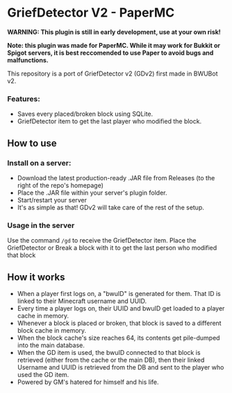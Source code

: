 # GriefDetector V2 - PaperMC
**WARNING: This plugin is still in early development, use at your own risk!**

**Note: this plugin was made for PaperMC. While it may work for Bukkit or Spigot servers, it is best reccomended to use Paper to avoid bugs and malfunctions.**

This repository is a port of GriefDetector v2 (GDv2) first made in BWUBot v2.

### Features:
- Saves every placed/broken block using SQLite.
- GriefDetector item to get the last player who modified the block.

## How to use
### Install on a server:
- Download the latest production-ready .JAR file from Releases (to the right of the repo's homepage)
- Place the .JAR file within your server's plugin folder.
- Start/restart your server
- It's as simple as that! GDv2 will take care of the rest of the setup.
### Usage in the server
Use the command `/gd` to receive the GriefDetector item.
Place the GriefDetector or Break a block with it to get the last person who modified that block

## How it works
- When a player first logs on, a "bwuID" is generated for them. That ID is linked to their Minecraft username and UUID.
- Every time a player logs on, their UUID and bwuID get loaded to a player cache in memory.
- Whenever a block is placed or broken, that block is saved to a different block cache in memory.
- When the block cache's size reaches 64, its contents get pile-dumped into the main database.
- When the GD item is used, the bwuID connected to that block is retrieved (either from the cache or the main DB), then their linked Username and UUID is retrieved from the DB and sent to the player who used the GD item.
- Powered by GM's hatered for himself and his life.

